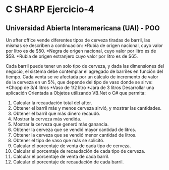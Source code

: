 # C SHARP Ejercicio-4
## Universidad Abierta Interamericana (UAI) - POO
Un after office vende diferentes tipos de cerveza tiradas de barril, las mismas se describen a
continuación:
*Rubia de origen nacional, cuyo valor por litro es de $50.
*Negra de origen nacional, cuyo valor por litro es de $58.
*Rubia de origen extranjero cuyo valor por litro es de $65.

Cada barril puede tener un solo tipo de cerveza, y dada las dimensiones del negocio, el sistema
debe contemplar el agregado de barriles en función del tiempo.
Cada venta se ve afectada por un cálculo de incremento de valor de la cerveza en un 5%, que
depende del tipo de vaso donde se sirve:
*Chopp de 3/4 litros
*Vaso de 1/2 litro
*Jara de 3 litros
Desarrollar una aplicación Orientada a Objetos utilizando VB.Net o C# que permita:

1) Calcular la recaudación total del after.
2) Obtener el barril más y menos cerveza sirvió, y mostrar las cantidades.
3) Obtener el barril que más dinero recaudó.
4) Mostrar la cerveza más vendida.
5) Mostrar la cerveza que generó más ganancia.
6) Obtener la cerveza que se vendió mayor cantidad de litros.
7) Obtener la cerveza que se vendió menor cantidad de litros.
8) Obtener el tipo de vaso que más se solicitó.
9) Calcular el porcentaje de venta de cada tipo de cerveza.
10) Calcular el porcentaje de recaudación de cada tipo de cerveza.
11) Calcular el porcentaje de venta de cada barril.
12) Calcular el porcentaje de recaudación de cada barril.
